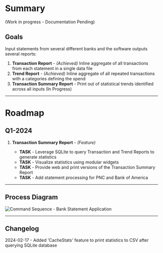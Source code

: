 # Summary
(Work in progress - Documentation Pending)

## Goals
Input statements from several different banks and the software outputs several reports: 

1. **Transaction Report** - *(Achieved)* Inline aggregate of all transactions from each statement in a single data file 
2. **Trend Report** - *(Achieved)* Inline aggregate of all repeated transactions with a categories defining the spend 
3. **Transaction Summary Report** - Print out of statistical trends identified across all inputs (In Progress)

---
# Roadmap 

## Q1-2024 
1. **Transaction Summary Report** - *(Feature)*

    - **TASK** - Leverage SQLite to query Transaction and Trend Reports to generate statistics
    - **TASK** - Visualize statistics using modular widgets
    - **TASK** - Provide web and print versions of the Transaction Summary Report
    - **TASK** - Add statement processing for PNC and Bank of America 

--- 
## Process Diagram

![Command Sequence - Bank Statement Application](../planning-notes/20240217_command-sequence.png)

---
## Changelog

2024-02-17 - Added 'CacheStats' feature to print statistics to CSV after querying SQLite database